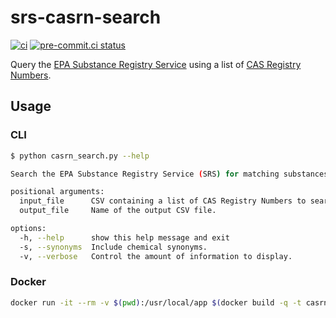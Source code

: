 # srs-casrn-search

[![ci](https://github.com/geocoug/srs-casrn-search/workflows/ci/badge.svg)](https://github.com/geocoug/srs-casrn-search/actions/workflows/ci.yml)
[![pre-commit.ci status](https://results.pre-commit.ci/badge/github/geocoug/srs-casrn-search/main.svg)](https://results.pre-commit.ci/latest/github/geocoug/srs-casrn-search/main)

Query the [EPA Substance Registry Service](https://cdxnodengn.epa.gov/cdx-srs-rest/) using a list of [CAS Registry Numbers](https://en.wikipedia.org/wiki/CAS_Registry_Number).

## Usage

### CLI

```sh
$ python casrn_search.py --help

Search the EPA Substance Registry Service (SRS) for matching substances based on CAS RN.

positional arguments:
  input_file      CSV containing a list of CAS Registry Numbers to search. CAS Registry Numbers must be in the first column.
  output_file     Name of the output CSV file.

options:
  -h, --help      show this help message and exit
  -s, --synonyms  Include chemical synonyms.
  -v, --verbose   Control the amount of information to display.
```

### Docker

```sh
docker run -it --rm -v $(pwd):/usr/local/app $(docker build -q -t casrn_search .) python casrn_search.py -v chemicals.csv srs_chemicals.csv
```

